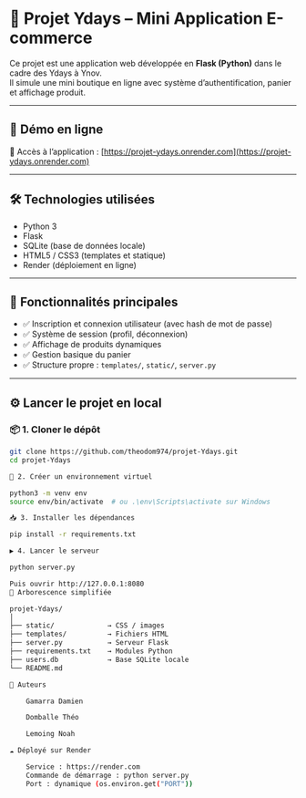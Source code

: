 # 🧾 Projet Ydays – Mini Application E-commerce

Ce projet est une application web développée en **Flask (Python)** dans le cadre des Ydays à Ynov.  
Il simule une mini boutique en ligne avec système d’authentification, panier et affichage produit.

---

## 🚀 Démo en ligne

🔗 Accès à l’application : [https://projet-ydays.onrender.com](https://projet-ydays.onrender.com)

---

## 🛠️ Technologies utilisées

- Python 3
- Flask
- SQLite (base de données locale)
- HTML5 / CSS3 (templates et statique)
- Render (déploiement en ligne)

---

## 🔐 Fonctionnalités principales

- ✅ Inscription et connexion utilisateur (avec hash de mot de passe)
- ✅ Système de session (profil, déconnexion)
- ✅ Affichage de produits dynamiques
- ✅ Gestion basique du panier
- ✅ Structure propre : `templates/`, `static/`, `server.py`

---

## ⚙️ Lancer le projet en local

### 📦 1. Cloner le dépôt
```bash
git clone https://github.com/theodom974/projet-Ydays.git
cd projet-Ydays

🧪 2. Créer un environnement virtuel

python3 -m venv env
source env/bin/activate  # ou .\env\Scripts\activate sur Windows

📥 3. Installer les dépendances

pip install -r requirements.txt

▶️ 4. Lancer le serveur

python server.py

Puis ouvrir http://127.0.0.1:8080
📁 Arborescence simplifiée

projet-Ydays/
│
├── static/             → CSS / images
├── templates/          → Fichiers HTML
├── server.py           → Serveur Flask
├── requirements.txt    → Modules Python
├── users.db            → Base SQLite locale
└── README.md

👥 Auteurs

    Gamarra Damien

    Domballe Théo

    Lemoing Noah

☁️ Déployé sur Render

    Service : https://render.com
    Commande de démarrage : python server.py
    Port : dynamique (os.environ.get("PORT"))
